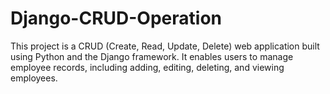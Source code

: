 # Django-CRUD-Operation
This project is a CRUD (Create, Read, Update, Delete) web application built using Python and the Django framework. It enables users to manage employee records, including adding, editing, deleting, and viewing employees.
